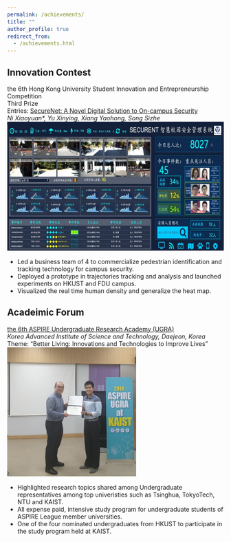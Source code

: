 ```yaml
---
permalink: /achievements/
title: ""
author_profile: true
redirect_from:
  - /achievements.html
---
```


## Innovation Contest

the 6th Hong Kong University Student Innovation and Entrepreneurship Competition<br>
Third Prize<br>
Entries: [SecureNet: A Novel Digital Solution to On-campus Security](\files\EP017_BP.pdf)<br>
*Ni Xiaoyuan\*, Yu Xinying, Xiang Yaohong, Song Sizhe*
<br><img src = "\images\Demopage.png"
    alt = "SecureNet Demo Page"
    height = "300" a=""
    />

- Led a business team of 4 to commercialize pedestrian identification and tracking technology for campus security.
- Deployed a prototype in trajectories tracking and analysis and launched experiments on HKUST and FDU campus.
- Visualized the real time human density and generalize the heat map.

## Acadeimic Forum

[the 6th ASPIRE Undergraduate Research Academy (UGRA)](http://www.ipo.titech.ac.jp/aspire/2019_ASPIRE_UGRA_report.pdf)
<br>*Korea Advanced Institute of Science and Technology, Daejeon, Korea*
<br>Theme: “Better Living: Innovations and Technologies to Improve Lives”
<br><img src = "\images\KAIST.jpg"
    alt = "KAIST Forum Photo"
    width = "300" a=""
    />

- Highlighted research topics shared among Undergraduate representatives among top univeristies such as Tsinghua, TokyoTech, NTU and KAIST.
- All expense paid, intensive study program for undergraduate students of ASPIRE League member universities.
- One of the four nominated undergraduates from HKUST to participate in the study program held at KAIST.
